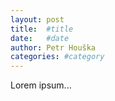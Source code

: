 ```yaml
---
layout: post
title:  #title
date:   #date
author: Petr Houška
categories: #category
---	
```


Lorem ipsum...
